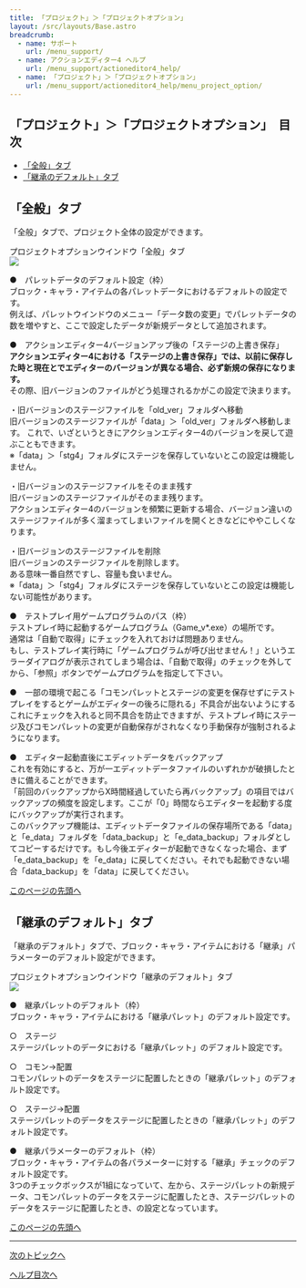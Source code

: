 ```yaml
---
title: 「プロジェクト」＞「プロジェクトオプション」
layout: /src/layouts/Base.astro
breadcrumb:
  - name: サポート
    url: /menu_support/
  - name: アクションエディター4 ヘルプ
    url: /menu_support/actioneditor4_help/
  - name: 「プロジェクト」＞「プロジェクトオプション」
    url: /menu_support/actioneditor4_help/menu_project_option/
---
```


<a name="TOP"></a>

## 「プロジェクト」＞「プロジェクトオプション」　目次

- [「全般」タブ](#ZENPAN)
- [「継承のデフォルト」タブ](#KEISHOU)

<a name="ZENPAN"></a>

## 「全般」タブ

「全般」タブで、プロジェクト全体の設定ができます。  
  
プロジェクトオプションウインドウ「全般」タブ  
![](/menu_support/actioneditor4_help/menu_project_option/ProjectOption1.jpg)  
  
●　パレットデータのデフォルト設定（枠）  
ブロック・キャラ・アイテムの各パレットデータにおけるデフォルトの設定です。  
例えば、パレットウインドウのメニュー「データ数の変更」でパレットデータの数を増やすと、ここで設定したデータが新規データとして追加されます。  
  
●　アクションエディター4バージョンアップ後の「ステージの上書き保存」  
**アクションエディター4における「ステージの上書き保存」では、以前に保存した時と現在とでエディターのバージョンが異なる場合、必ず新規の保存になります。**  
その際、旧バージョンのファイルがどう処理されるかがこの設定で決まります。  
  
・旧バージョンのステージファイルを「old_ver」フォルダへ移動  
旧バージョンのステージファイルが「data」＞「old_ver」フォルダへ移動します。 これで、いざというときにアクションエディター4のバージョンを戻して遊ぶこともできます。  
※「data」＞「stg4」フォルダにステージを保存していないとこの設定は機能しません。  
  
・旧バージョンのステージファイルをそのまま残す  
旧バージョンのステージファイルがそのまま残ります。  
アクションエディター4のバージョンを頻繁に更新する場合、バージョン違いのステージファイルが多く溜まってしまいファイルを開くときなどにややこしくなります。  
  
・旧バージョンのステージファイルを削除  
旧バージョンのステージファイルを削除します。  
ある意味一番自然ですし、容量も食いません。  
※「data」＞「stg4」フォルダにステージを保存していないとこの設定は機能しない可能性があります。  
  
●　テストプレイ用ゲームプログラムのパス（枠）  
テストプレイ時に起動するゲームプログラム（Game_v*.exe）の場所です。  
通常は「自動で取得」にチェックを入れておけば問題ありません。  
もし、テストプレイ実行時に「ゲームプログラムが呼び出せません！」というエラーダイアログが表示されてしまう場合は、「自動で取得」のチェックを外してから、「参照」ボタンでゲームプログラムを指定して下さい。  
  
●　一部の環境で起こる「コモンパレットとステージの変更を保存せずにテストプレイをするとゲームがエディターの後ろに隠れる」不具合が出ないようにする  
これにチェックを入れると同不具合を防止できますが、テストプレイ時にステージ及びコモンパレットの変更が自動保存がされなくなり手動保存が強制されるようになります。  
  
●　エディター起動直後にエディットデータをバックアップ  
これを有効にすると、万が一エディットデータファイルのいずれかが破損したときに備えることができます。  
「前回のバックアップからX時間経過していたら再バックアップ」の項目ではバックアップの頻度を設定します。ここが「0」時間ならエディターを起動する度にバックアップが実行されます。  
このバックアップ機能は、エディットデータファイルの保存場所である「data」と「e_data」フォルダを「data_backup」と「e_data_backup」フォルダとしてコピーするだけです。もし今後エディターが起動できなくなった場合、まず「e_data_backup」を「e_data」に戻してください。それでも起動できない場合「data_backup」を「data」に戻してください。  

[このページの先頭へ](#TOP)

<a name="KEISHOU"></a>

## 「継承のデフォルト」タブ

「継承のデフォルト」タブで、ブロック・キャラ・アイテムにおける「継承」パラメーターのデフォルト設定ができます。  
  
プロジェクトオプションウインドウ「継承のデフォルト」タブ  
![](/menu_support/actioneditor4_help/menu_project_option/ProjectOption2.jpg)  
  
●　継承パレットのデフォルト（枠）  
ブロック・キャラ・アイテムにおける「継承パレット」のデフォルト設定です。  
  
○　ステージ  
ステージパレットのデータにおける「継承パレット」のデフォルト設定です。  
  
○　コモン→配置  
コモンパレットのデータをステージに配置したときの「継承パレット」のデフォルト設定です。  
  
○　ステージ→配置  
ステージパレットのデータをステージに配置したときの「継承パレット」のデフォルト設定です。  
  
●　継承パラメーターのデフォルト（枠）  
ブロック・キャラ・アイテムの各パラメーターに対する「継承」チェックのデフォルト設定です。  
3つのチェックボックスが1組になっていて、左から、ステージパレットの新規データ、コモンパレットのデータをステージに配置したとき、ステージパレットのデータをステージに配置したとき、の設定となっています。  

[このページの先頭へ](#TOP)

---

  

[次のトピックへ](/menu_support/actioneditor4_help/menu_others_bmpconvert/)

[ヘルプ目次へ](/menu_support/actioneditor4_help/)